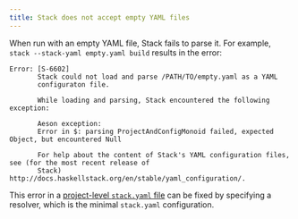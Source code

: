 ```yaml
---
title: Stack does not accept empty YAML files
---
```


When run with an empty YAML file, Stack fails to parse it. For example, `stack --stack-yaml empty.yaml build` results in the error:
```
Error: [S-6602]
       Stack could not load and parse /PATH/TO/empty.yaml as a YAML
       configuraton file.
       
       While loading and parsing, Stack encountered the following exception:
       
       Aeson exception:
       Error in $: parsing ProjectAndConfigMonoid failed, expected Object, but encountered Null
       
       For help about the content of Stack's YAML configuration files, see (for the most recent release of
       Stack) http://docs.haskellstack.org/en/stable/yaml_configuration/.
```

This error in a [project-level `stack.yaml` file](https://docs.haskellstack.org/en/stable/yaml_configuration/#project-specific-configuration) can be fixed by specifying a resolver, which is the minimal `stack.yaml` configuration.
